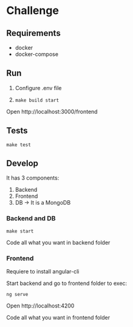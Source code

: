 
# Challenge

## Requirements

 - docker
 - docker-compose

## Run

1.  Configure .env file
2.     make build start

Open http://localhost:3000/frontend

## Tests
    make test

## Develop

It has 3 components:

 1. Backend
 2. Frontend
 3. DB -> It is a MongoDB

### Backend and DB

    make start

Code all what you want in backend folder

### Frontend

Requiere to install angular-cli

Start backend and go to frontend folder to exec:

    ng serve

Open http://localhost:4200

Code all what you want in frontend folder

